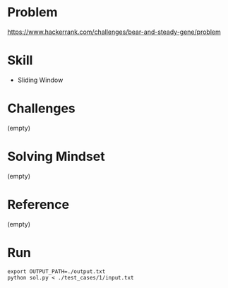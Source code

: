 
# Problem
https://www.hackerrank.com/challenges/bear-and-steady-gene/problem

# Skill
- Sliding Window

# Challenges
(empty)

# Solving Mindset
(empty)

# Reference
(empty)

# Run
```
export OUTPUT_PATH=./output.txt
python sol.py < ./test_cases/1/input.txt
```